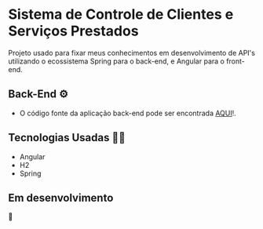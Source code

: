 # Sistema de Controle de Clientes e Serviços Prestados

Projeto usado para fixar meus conhecimentos em desenvolvimento de API's utilizando o ecossistema Spring para o back-end, e Angular para o front-end.

## Back-End ⚙️
* O código fonte da aplicação back-end pode ser encontrada [AQUI](https://github.com/oLadeira/api-vendas-spring)!.

## Tecnologias Usadas 👨‍💻
* Angular
* H2
* Spring

## Em desenvolvimento

🚧
